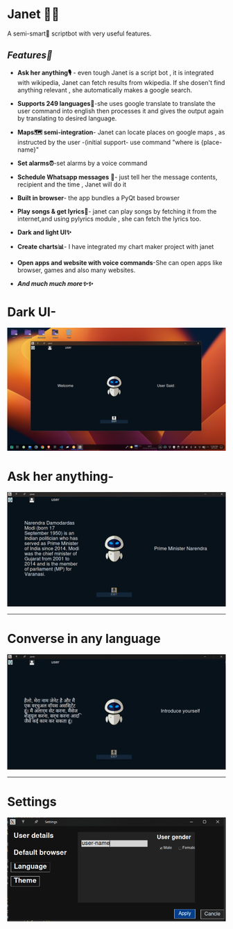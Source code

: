 # Janet 👨‍💻

A semi-smart🧠 scriptbot with very useful features.

## ***Features🌟***

 - **Ask her anything🎙️** - even tough Janet is a script bot , it is integrated with wikipedia, Janet can fetch results from wkipedia. If she dosen't find anything relevant , she automatically makes a google search.
 - **Supports 249 languages💬**-she uses google translate to translate the user command into english then processes it and gives the output again by translating to desired language.
 - **Maps🗺️ semi-integration**- Janet can locate places on google maps , as instructed by the user -(initial support- use command "where is  {place-name}"
 - **Set alarms⏰**-set alarms by a voice command
 - **Schedule Whatsapp messages** 📱- just tell her the message contents, recipient and the time , Janet will do it
 - **Built in browser**- the app bundles a PyQt based browser
 - **Play songs & get lyrics🎼**- janet can play songs by fetching it from the internet,and using pylyrics module , she can fetch the lyrics too.
 - **Dark and light UI✨**
 
 - **Create charts📊**- I have integrated my chart maker project with janet
 - **Open apps and website with voice commands**-She can open apps like browser, games and also many websites.
 - ***And much much more✨✨***

# **Dark UI-**

![janet](https://raw.githubusercontent.com/HarshitSingh1647/janet/refs/heads/main/janet%20images/janet.png)

# **Ask her anything-**

![asking her about primminster modji](https://raw.githubusercontent.com/HarshitSingh1647/janet/refs/heads/main/janet%20images/modiji.png)
***
# **Converse in any language**

![introducing herself in Hindi](https://raw.githubusercontent.com/HarshitSingh1647/janet/refs/heads/main/janet%20images/hindi.png)

***
# **Settings**

![settings](https://raw.githubusercontent.com/HarshitSingh1647/janet/refs/heads/main/janet%20images/settings.png)
